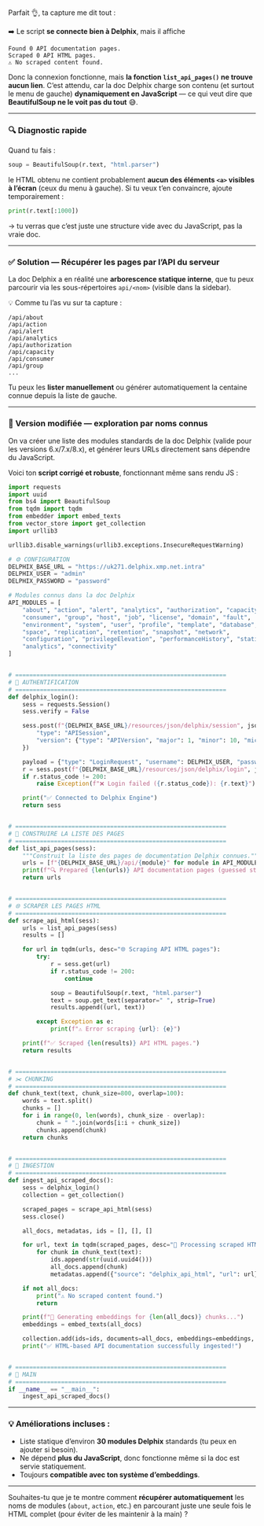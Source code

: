 Parfait 👌, ta capture me dit tout :

➡️ Le script **se connecte bien à Delphix**, mais il affiche

```
Found 0 API documentation pages.
Scraped 0 API HTML pages.
⚠️ No scraped content found.
```

Donc la connexion fonctionne, mais **la fonction `list_api_pages()` ne trouve aucun lien**.
C’est attendu, car la doc Delphix charge son contenu (et surtout le menu de gauche) **dynamiquement en JavaScript** — ce qui veut dire que **BeautifulSoup ne le voit pas du tout** 😅.

---

### 🔍 Diagnostic rapide

Quand tu fais :

```python
soup = BeautifulSoup(r.text, "html.parser")
```

le HTML obtenu ne contient probablement **aucun des éléments `<a>` visibles à l’écran** (ceux du menu à gauche).
Si tu veux t’en convaincre, ajoute temporairement :

```python
print(r.text[:1000])
```

→ tu verras que c’est juste une structure vide avec du JavaScript, pas la vraie doc.

---

### ✅ Solution — Récupérer les pages par l’API du serveur

La doc Delphix a en réalité une **arborescence statique interne**, que tu peux parcourir via les sous-répertoires `api/<nom>` (visible dans la sidebar).

💡 Comme tu l’as vu sur ta capture :

```
/api/about
/api/action
/api/alert
/api/analytics
/api/authorization
/api/capacity
/api/consumer
/api/group
...
```

Tu peux les **lister manuellement** ou générer automatiquement la centaine connue depuis la liste de gauche.

---

### 🧩 Version modifiée — exploration par noms connus

On va créer une liste des modules standards de la doc Delphix (valide pour les versions 6.x/7.x/8.x), et générer leurs URLs directement sans dépendre du JavaScript.

Voici ton **script corrigé et robuste**, fonctionnant même sans rendu JS :

```python
import requests
import uuid
from bs4 import BeautifulSoup
from tqdm import tqdm
from embedder import embed_texts
from vector_store import get_collection
import urllib3

urllib3.disable_warnings(urllib3.exceptions.InsecureRequestWarning)

# ⚙️ CONFIGURATION
DELPHIX_BASE_URL = "https://uk271.delphix.xmp.net.intra"
DELPHIX_USER = "admin"
DELPHIX_PASSWORD = "password"

# Modules connus dans la doc Delphix
API_MODULES = [
    "about", "action", "alert", "analytics", "authorization", "capacity",
    "consumer", "group", "host", "job", "license", "domain", "fault",
    "environment", "system", "user", "profile", "template", "database",
    "space", "replication", "retention", "snapshot", "network",
    "configuration", "privilegeElevation", "performanceHistory", "statistic",
    "analytics", "connectivity"
]


# ============================================================
# 🔐 AUTHENTIFICATION
# ============================================================
def delphix_login():
    sess = requests.Session()
    sess.verify = False

    sess.post(f"{DELPHIX_BASE_URL}/resources/json/delphix/session", json={
        "type": "APISession",
        "version": {"type": "APIVersion", "major": 1, "minor": 10, "micro": 0}
    })

    payload = {"type": "LoginRequest", "username": DELPHIX_USER, "password": DELPHIX_PASSWORD}
    r = sess.post(f"{DELPHIX_BASE_URL}/resources/json/delphix/login", json=payload)
    if r.status_code != 200:
        raise Exception(f"❌ Login failed ({r.status_code}): {r.text}")

    print("✅ Connected to Delphix Engine")
    return sess


# ============================================================
# 📜 CONSTRUIRE LA LISTE DES PAGES
# ============================================================
def list_api_pages(sess):
    """Construit la liste des pages de documentation Delphix connues."""
    urls = [f"{DELPHIX_BASE_URL}/api/{module}" for module in API_MODULES]
    print(f"🔍 Prepared {len(urls)} API documentation pages (guessed statically).")
    return urls


# ============================================================
# 🌐 SCRAPER LES PAGES HTML
# ============================================================
def scrape_api_html(sess):
    urls = list_api_pages(sess)
    results = []

    for url in tqdm(urls, desc="🌐 Scraping API HTML pages"):
        try:
            r = sess.get(url)
            if r.status_code != 200:
                continue

            soup = BeautifulSoup(r.text, "html.parser")
            text = soup.get_text(separator=" ", strip=True)
            results.append((url, text))

        except Exception as e:
            print(f"⚠️ Error scraping {url}: {e}")

    print(f"✅ Scraped {len(results)} API HTML pages.")
    return results


# ============================================================
# ✂️ CHUNKING
# ============================================================
def chunk_text(text, chunk_size=800, overlap=100):
    words = text.split()
    chunks = []
    for i in range(0, len(words), chunk_size - overlap):
        chunk = " ".join(words[i:i + chunk_size])
        chunks.append(chunk)
    return chunks


# ============================================================
# 🧠 INGESTION
# ============================================================
def ingest_api_scraped_docs():
    sess = delphix_login()
    collection = get_collection()

    scraped_pages = scrape_api_html(sess)
    sess.close()

    all_docs, metadatas, ids = [], [], []

    for url, text in tqdm(scraped_pages, desc="📖 Processing scraped HTML"):
        for chunk in chunk_text(text):
            ids.append(str(uuid.uuid4()))
            all_docs.append(chunk)
            metadatas.append({"source": "delphix_api_html", "url": url})

    if not all_docs:
        print("⚠️ No scraped content found.")
        return

    print(f"🧠 Generating embeddings for {len(all_docs)} chunks...")
    embeddings = embed_texts(all_docs)

    collection.add(ids=ids, documents=all_docs, embeddings=embeddings, metadatas=metadatas)
    print("✅ HTML-based API documentation successfully ingested!")


# ============================================================
# 🏁 MAIN
# ============================================================
if __name__ == "__main__":
    ingest_api_scraped_docs()
```

---

### 💡 Améliorations incluses :

* Liste statique d’environ **30 modules Delphix** standards (tu peux en ajouter si besoin).
* Ne dépend **plus du JavaScript**, donc fonctionne même si la doc est servie statiquement.
* Toujours **compatible avec ton système d’embeddings**.

---

Souhaites-tu que je te montre comment **récupérer automatiquement** les noms de modules (`about`, `action`, etc.) en parcourant juste une seule fois le HTML complet (pour éviter de les maintenir à la main) ?
